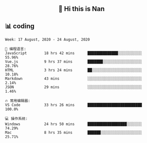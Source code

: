 <h2 align="center">👋 Hi this is Nan</h2>

## 📊 coding

<!--START_SECTION:waka-->

```text
Week: 17 August, 2020 - 24 August, 2020

💬 编程语言:
JavaScript        18 hrs 42 mins      ██████████████░░░░░░░░░░░   55.96%
Vue.js            9 hrs 37 mins       ███████░░░░░░░░░░░░░░░░░░   28.76%
HTML              3 hrs 24 mins       ██░░░░░░░░░░░░░░░░░░░░░░░   10.18%
Markdown          43 mins             ░░░░░░░░░░░░░░░░░░░░░░░░░   2.14%
JSON              29 mins             ░░░░░░░░░░░░░░░░░░░░░░░░░   1.46%

🔥 常用编辑器:
VS Code           33 hrs 26 mins      █████████████████████████   100.0%

💻 操作系统:
Windows           24 hrs 50 mins      ██████████████████░░░░░░░   74.29%
Mac               8 hrs 35 mins       ██████░░░░░░░░░░░░░░░░░░░   25.71%

```

<!--END_SECTION:waka-->
<!-- DOUBAN-ACTIVITIES:START -->

<!-- DOUBAN-ACTIVITIES:END -->

